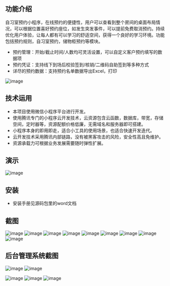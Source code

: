 ## 功能介绍 
    
自习室预约小程序，在线预约的便捷性，用户可以查看到整个房间的桌面布局情况，可以根据位置喜好预约座位，如发生突发事件，可以提前免费取消预约。持续优化用户体验，让每人都有可以学习的舒适空间，获得一个良好的学习环境。功能包括预约规则，自习室预约，储物柜预约等模块。

- 预约管理：开始/截止时间/人数均可灵活设置，可以自定义客户预约填写的数据项
- 预约凭证：支持线下到场后校验签到/核销/二维码自助签到等多种方式
- 详尽的预约数据：支持预约名单数据导出Excel，打印

 ![image](https://user-images.githubusercontent.com/114723621/193846909-5441cca8-1d07-47ec-b0ea-04f52d7be2c7.png)


## 技术运用
- 本项目使用微信小程序平台进行开发。
- 使用腾讯专门的小程序云开发技术，云资源包含云函数，数据库，带宽，存储空间，定时器等，资源配额价格低廉，无需域名和服务器即可搭建。
- 小程序本身的即用即走，适合小工具的使用场景，也适合快速开发迭代。
- 云开发技术采用腾讯内部链路，没有被黑客攻击的风险，安全性高且免维护。
- 资源承载力可根据业务发展需要随时弹性扩展。   


## 演示
 
![image](https://user-images.githubusercontent.com/114723621/193846935-881884f9-a1e1-4aea-b654-95c52dc76084.png)
 

## 安装

- 安装手册见源码包里的word文档





## 截图
 
![image](https://user-images.githubusercontent.com/114723621/193846994-fdc0d4db-e3c0-4c0a-a77a-bd323d729ca7.png)
![image](https://user-images.githubusercontent.com/114723621/193847035-d412c3ee-bc2f-4d2d-a378-935f4894b48e.png)
![image](https://user-images.githubusercontent.com/114723621/193847056-9a878980-5693-4433-baf4-bfae5b6f9cac.png)
![image](https://user-images.githubusercontent.com/114723621/193847068-674eb273-f546-42d1-bc5b-ebf26e8c3354.png)
![image](https://user-images.githubusercontent.com/114723621/193847084-0ae9f857-6475-424b-9b11-9a4da8dacbeb.png)
![image](https://user-images.githubusercontent.com/114723621/193847099-eac4e281-eb47-4ca7-86eb-9455d0bd7705.png)
![image](https://user-images.githubusercontent.com/114723621/193847113-3733c231-747a-4870-9c20-5eb9eb18d0d7.png)
![image](https://user-images.githubusercontent.com/114723621/193847123-a7d83261-3cfd-47c4-8a5f-b63a6ee3dc18.png)
![image](https://user-images.githubusercontent.com/114723621/193847136-7c32182d-2173-46ee-88f6-ff8408fc2d75.png)

## 后台管理系统截图
 ![image](https://user-images.githubusercontent.com/114723621/193847146-6d9ed98e-afc1-4000-83e1-d5f581a74559.png)
![image](https://user-images.githubusercontent.com/114723621/193847155-b08675d3-b3cf-4741-bee3-13c9758d7f74.png)

![image](https://user-images.githubusercontent.com/114723621/193847166-65779d45-7c11-4f87-b353-eef35b69e839.png)
![image](https://user-images.githubusercontent.com/114723621/193847192-d6da1298-b6af-45b0-a3b3-157f94e2dad9.png)
![image](https://user-images.githubusercontent.com/114723621/193847206-c89a1ba6-c052-45a9-9a3f-e2bd942eae39.png)
